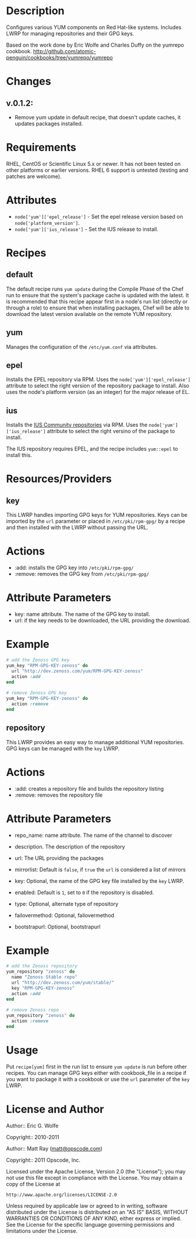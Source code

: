 Description
===========

Configures various YUM components on Red Hat-like systems.  Includes LWRP for managing repositories and their GPG keys.

Based on the work done by Eric Wolfe and Charles Duffy on the yumrepo cookbook. http://github.com/atomic-penguin/cookbooks/tree/yumrepo/yumrepo

Changes
=======

## v.0.1.2:

* Remove yum update in default recipe, that doesn't update caches, it updates packages installed.

Requirements
============
RHEL, CentOS or Scientific Linux 5.x or newer. It has not been tested on other platforms or earlier versions. RHEL 6 support is untested (testing and patches are welcome).

Attributes
==========

* `node['yum']['epel_release']` - Set the epel release version based on `node['platform_version']`.
* `node['yum']['ius_release']` - Set the IUS release to install.

Recipes
=======

default
-------
The default recipe runs `yum update` during the Compile Phase of the Chef run to ensure that the system's package cache is updated with the latest. It is recommended that this recipe appear first in a node's run list (directly or through a role) to ensure that when installing packages, Chef will be able to download the latest version available on the remote YUM repository.

yum
---
Manages the configuration of the `/etc/yum.conf` via attributes.

epel
----

Installs the EPEL repository via RPM. Uses the `node['yum']['epel_release']` attribute to select the right version of the repository package to install. Also uses the node's platform version (as an integer) for the major release of EL.

ius
----

Installs the [IUS Community repositories](http://iuscommunity.org/Repos) via RPM. Uses the `node['yum']['ius_release']` attribute to select the right versino of the package to install.

The IUS repository requires EPEL, and the recipe includes `yum::epel` to install this.

Resources/Providers
===================

key
---
This LWRP handles importing GPG keys for YUM repositories. Keys can be imported by the `url` parameter or placed in `/etc/pki/rpm-gpg/` by a recipe and then installed with the LWRP without passing the URL.

# Actions
- :add: installs the GPG key into `/etc/pki/rpm-gpg/`
- :remove: removes the GPG key from `/etc/pki/rpm-gpg/`

# Attribute Parameters

- key: name attribute. The name of the GPG key to install.
- url: if the key needs to be downloaded, the URL providing the download.

# Example

``` ruby
# add the Zenoss GPG key
yum_key "RPM-GPG-KEY-zenoss" do
  url "http://dev.zenoss.com/yum/RPM-GPG-KEY-zenoss"
  action :add
end
    
# remove Zenoss GPG key
yum_key "RPM-GPG-KEY-zenoss" do
  action :remove
end
```

repository
----------
This LWRP provides an easy way to manage additional YUM repositories. GPG keys can be managed with the `key` LWRP.

# Actions

- :add: creates a repository file and builds the repository listing
- :remove: removes the repository file

# Attribute Parameters

- repo_name: name attribute. The name of the channel to discover
- description. The description of the repository
- url: The URL providing the packages
- mirrorlist: Default is `false`,  if `true` the `url` is considered a list of mirrors
- key: Optional, the name of the GPG key file installed by the `key` LWRP.

- enabled: Default is `1`, set to `0` if the repository is disabled.
- type: Optional, alternate type of repository
- failovermethod: Optional, failovermethod
- bootstrapurl: Optional, bootstrapurl

# Example

``` ruby
# add the Zenoss repository
yum_repository "zenoss" do
  name "Zenoss Stable repo"
  url "http://dev.zenoss.com/yum/stable/"
  key "RPM-GPG-KEY-zenoss"
  action :add
end
    
# remove Zenoss repo
yum_repository "zenoss" do
  action :remove
end
```

Usage
=====

Put `recipe[yum]` first in the run list to ensure `yum update` is run before other recipes. You can manage GPG keys either with cookbook_file in a recipe if you want to package it with a cookbook or use the `url` parameter of the `key` LWRP.

License and Author
==================

Author:: Eric G. Wolfe

Copyright:: 2010-2011

Author:: Matt Ray (<matt@opscode.com>)

Copyright:: 2011 Opscode, Inc.

Licensed under the Apache License, Version 2.0 (the "License");
you may not use this file except in compliance with the License.
You may obtain a copy of the License at

    http://www.apache.org/licenses/LICENSE-2.0

Unless required by applicable law or agreed to in writing, software
distributed under the License is distributed on an "AS IS" BASIS,
WITHOUT WARRANTIES OR CONDITIONS OF ANY KIND, either express or implied.
See the License for the specific language governing permissions and
limitations under the License.
